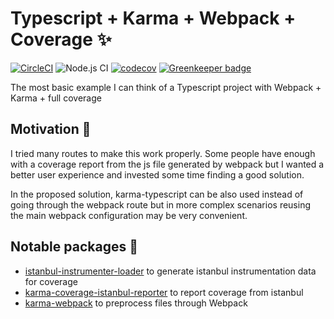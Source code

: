 #  Typescript + Karma + Webpack + Coverage :sparkles:

[![CircleCI](https://circleci.com/gh/mcliment/typescript-karma-webpack-coverage-sample.svg?style=svg)](https://circleci.com/gh/mcliment/typescript-karma-webpack-coverage-sample)
![Node.js CI](https://github.com/mcliment/typescript-karma-webpack-coverage-sample/workflows/Node.js%20CI/badge.svg)
[![codecov](https://codecov.io/gh/mcliment/typescript-karma-webpack-coverage-sample/branch/master/graph/badge.svg)](https://codecov.io/gh/mcliment/typescript-karma-webpack-coverage-sample) [![Greenkeeper badge](https://badges.greenkeeper.io/mcliment/typescript-karma-webpack-coverage-sample.svg)](https://greenkeeper.io/)

The most basic example I can think of a Typescript project with Webpack + Karma + full coverage

## Motivation :muscle:

I tried many routes to make this work properly. Some people have enough with a coverage report from 
the js file generated by webpack but I wanted a better user experience and invested some time finding
a good solution.

In the proposed solution, karma-typescript can be also used instead of going through the webpack route but
in more complex scenarios reusing the main webpack configuration may be very convenient.

## Notable packages :gift:

- [istanbul-instrumenter-loader](https://github.com/webpack-contrib/istanbul-instrumenter-loader) to generate istanbul instrumentation data for coverage
- [karma-coverage-istanbul-reporter](https://github.com/mattlewis92/karma-coverage-istanbul-reporter) to report coverage from istanbul
- [karma-webpack](https://github.com/webpack-contrib/karma-webpack) to preprocess files through Webpack


